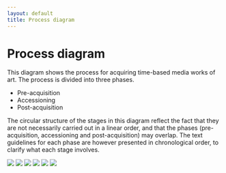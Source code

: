 ```yaml
---
layout: default
title: Process diagram
---
```


# Process diagram

This diagram shows the process for acquiring time-based media works of art. The process is divided into three phases.

* Pre-acquisition
* Accessioning
* Post-acquisition

The circular structure of the stages in this diagram reflect the fact that they are not necessarily carried out in a linear order, and that the phases (pre-acquisition, accessioning and post-acquisition) may overlap. The text guidelines for each phase are however presented in chronological order, to clarify what each stage involves.

![](http://www.tate.org.uk/sites/default/files/styles/grid-normal-12-cols/public/images/node/243451.gif?itok=2L9ZjBkV)
![](http://www.tate.org.uk/sites/default/files/styles/grid-normal-12-cols/public/images/node/243454.gif?itok=DGXLGJI5)
![](http://www.tate.org.uk/sites/default/files/styles/grid-normal-12-cols/public/images/image/matters-media-art-process-diagram-accessions.gif?itok=cmcpZMgk)
![](http://www.tate.org.uk/sites/default/files/styles/grid-normal-12-cols/public/images/node/243455.gif?itok=wivDftbj)
![](http://www.tate.org.uk/sites/default/files/styles/grid-normal-12-cols/public/images/node/243453.gif?itok=PahEtOeI)
![](http://www.tate.org.uk/sites/default/files/styles/grid-normal-12-cols/public/images/node/243456.gif?itok=MQGBQQZ2)
